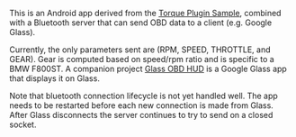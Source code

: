 
This is an Android app derived from the [Torque Plugin Sample](http://torque-bhp.com/), combined with a Bluetooth server that can send OBD data to a client (e.g. Google Glass).

Currently, the only parameters sent are (RPM, SPEED, THROTTLE, and GEAR).  Gear is computed based on speed/rpm ratio and is specific to a BMW F800ST.   A companion project [Glass OBD HUD](https://github.com/mpicco/glass-obd-hud) is a Google Glass app that displays it on Glass.

Note that bluetooth connection lifecycle is not yet handled well.  The app needs to be restarted before each new connection is made from Glass.  After Glass disconnects the server continues to try to send on a closed socket.




